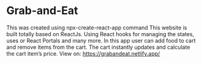 # Grab-and-Eat
This was created using npx-create-react-app command
This website is built totally based on ReactJs. Using React hooks for managing the states, uses or React Portals and many more. In this app user can add food to cart and remove items from the cart. The cart instantly updates and calculate the cart item’s price.
View on:
https://grabandeat.netlify.app/

